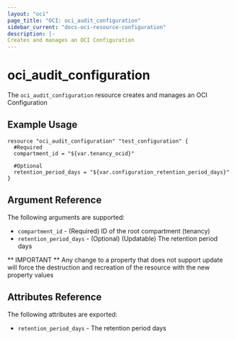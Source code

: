 ```yaml
---
layout: "oci"
page_title: "OCI: oci_audit_configuration"
sidebar_current: "docs-oci-resource-configuration"
description: |-
Creates and manages an OCI Configuration
---
```


# oci_audit_configuration
The `oci_audit_configuration` resource creates and manages an OCI Configuration



## Example Usage

```hcl
resource "oci_audit_configuration" "test_configuration" {
  #Required
  compartment_id = "${var.tenancy_ocid}"
  
  #Optional
  retention_period_days = "${var.configuration_retention_period_days}"
}
```

## Argument Reference

The following arguments are supported:

* `compartment_id` - (Required) ID of the root compartment (tenancy)
* `retention_period_days` - (Optional) (Updatable) The retention period days

** IMPORTANT **
Any change to a property that does not support update will force the destruction and recreation of the resource with the new property values

## Attributes Reference

The following attributes are exported:

* `retention_period_days` - The retention period days
